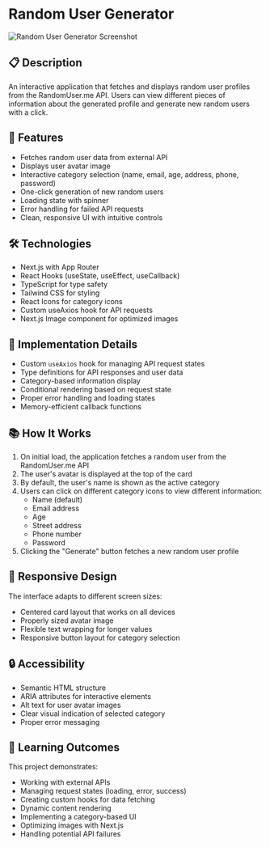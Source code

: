 # Random User Generator

![Random User Generator Screenshot](https://ik.imagekit.io/nagoevid/nextjs-projects/random-user-generator.png?updatedAt=1748869576646)

## 📋 Description

An interactive application that fetches and displays random user profiles from the RandomUser.me API. Users can view different pieces of information about the generated profile and generate new random users with a click.

## 🚀 Features

- Fetches random user data from external API
- Displays user avatar image
- Interactive category selection (name, email, age, address, phone, password)
- One-click generation of new random users
- Loading state with spinner
- Error handling for failed API requests
- Clean, responsive UI with intuitive controls

## 🛠️ Technologies

- Next.js with App Router
- React Hooks (useState, useEffect, useCallback)
- TypeScript for type safety
- Tailwind CSS for styling
- React Icons for category icons
- Custom useAxios hook for API requests
- Next.js Image component for optimized images

## 🧠 Implementation Details

- Custom `useAxios` hook for managing API request states
- Type definitions for API responses and user data
- Category-based information display
- Conditional rendering based on request state
- Proper error handling and loading states
- Memory-efficient callback functions

## 📚 How It Works

1. On initial load, the application fetches a random user from the RandomUser.me API
2. The user's avatar is displayed at the top of the card
3. By default, the user's name is shown as the active category
4. Users can click on different category icons to view different information:
   - Name (default)
   - Email address
   - Age
   - Street address
   - Phone number
   - Password
5. Clicking the "Generate" button fetches a new random user profile

## 📱 Responsive Design

The interface adapts to different screen sizes:
- Centered card layout that works on all devices
- Properly sized avatar image
- Flexible text wrapping for longer values
- Responsive button layout for category selection

## 🔒 Accessibility

- Semantic HTML structure
- ARIA attributes for interactive elements
- Alt text for user avatar images
- Clear visual indication of selected category
- Proper error messaging

## 🧪 Learning Outcomes

This project demonstrates:
- Working with external APIs
- Managing request states (loading, error, success)
- Creating custom hooks for data fetching
- Dynamic content rendering
- Implementing a category-based UI
- Optimizing images with Next.js
- Handling potential API failures 